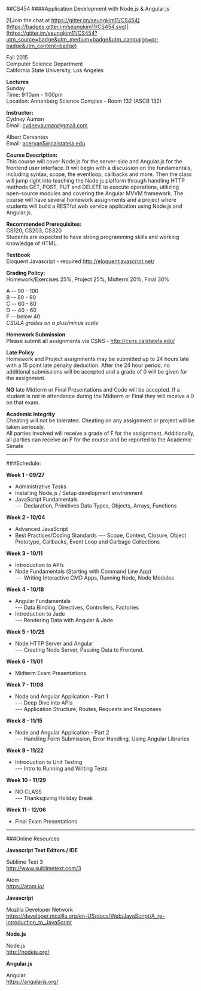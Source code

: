 ##CS454
####Application Development with Node.js & Angular.js

[![Join the chat at https://gitter.im/seungkim11/CS454](https://badges.gitter.im/seungkim11/CS454.svg)](https://gitter.im/seungkim11/CS454?utm_source=badge&utm_medium=badge&utm_campaign=pr-badge&utm_content=badge)


Fall 2015 <br/>
Computer Science Department <br/>
California State University, Los Angeles


**Lectures** <br/>
Sunday <br/>
Time: 9:10am - 1:00pm <br/>
Location: Annenberg Science Complex - Room 132 (ASCB 132)


**Instructor:** <br/>
Cydney Auman <br/>
Email: cydneyauman@gmail.com

Albert Cervantes <br/>
Email: acervan5@calstatela.edu


**Course Description:** <br/>
This course will cover Node.js for the server-side and Angular.js for the frontend user interface. It will begin with a discussion on the fundamentals, including syntax, scope, the eventloop, callbacks and more. Then the class will jump right into teaching the Node.js platform through handling HTTP methods GET, POST, PUT and DELETE to execute operations, utilizing open-source modules and covering the Angular MVVM framework.  The course will have several homework assignments and a project where students will build a RESTful web service application using Node.js and Angular.js.

**Recommended Prerequisites:** <br/>
CS120, CS203, CS320 <br/>
Students are expected to have strong programming skills and working knowledge of HTML.

**Textbook** <br/>
Eloquent Javascript - required
http://eloquentjavascript.net/

**Grading Policy:** <br/>
Homework/Exercises 25%, Project 25%, Midterm 20%, Final 30%

A -- 90 - 100 <br/>
B -- 80 - 90 <br/>
C -- 60 - 80 <br/>
D -- 40 - 60 <br/>
F -- below 40 <br/>
*CSULA grades on a plus/minus scale*

**Homework Submission** <br />
Please submit all assignments via CSNS - http://csns.calstatela.edu/

**Late Policy** <br/>
Homework and Project assignments may be submitted up to 24 hours late with a 15 point late penalty deduction.  After the 24 hour period, no additional submissions will be accepted and a grade of 0 will be given for the assignment.

**NO** late Midterm or Final Presentations and Code will be accepted.  If a student is not in attendance during the Midterm or Final they will receive a 0 on that exam.

**Academic Integrity** <br/>
Cheating will not be tolerated. Cheating on any assignment or project will be taken seriously.  
All parties involved will receive a grade of F for the assignment.  Additionally, all parties can receive an F for the course and be reported to the Academic Senate

<hr/>

###Schedule:

**Week 1 - 09/27**

 - Administrative Tasks <br/>
 - Installing Node.js / Setup development environment<br/>
 - JavaScript Fundamentals <br/>
 --- Declaration, Primitives Data Types, Objects, Arrays, Functions

**Week 2 - 10/04**

 - Advanced JavaScript <br/>
 - Best Practices/Coding Standards 
 --- Scope, Context, Closure, Object Prototype, Callbacks, Event Loop and Garbage Collections

**Week 3 - 10/11**
 - Introduction to APIs <br />
 - Node Fundamentals (Starting with Command Line App) <br/>
--- Writing Interactive CMD Apps, Running Node, Node Modules

**Week 4 - 10/18**

- Angular Fundamentals <br/>
--- Data Binding, Directives, Controllers, Factories
- Introduction to Jade <br/>
--- Rendering Data with Angular & Jade

**Week 5 - 10/25**

- Node HTTP Server and Angular <br/>
--- Creating Node Server, Passing Data to Frontend.

**Week 6 - 11/01**

- Midterm Exam Presentations

**Week 7 - 11/08**

- Node and Angular Application -  Part 1 <br/>
--- Deep Dive into APIs <br />
--- Application Structure, Routes, Requests and Responses

**Week 8 - 11/15**

- Node and Angular Application - Part 2 <br/>
--- Handling Form Submission, Error Handling, Using Angular Libraries

**Week 9 - 11/22**

- Introduction to Unit Testing <br/>
--- Intro to Running and Writing Tests

**Week 10 - 11/29**

- NO CLASS <br/>
--- Thanksgiving Holiday Break

**Week 11 - 12/06**

- Final Exam Presentations

<hr/>
###Online Resources

**Javascript Text Editors / IDE**

Sublime Text 3 <br/>
http://www.sublimetext.com/3

Atom <br/>
https://atom.io/

**Javascript**

Mozilla Developer Network <br/>
https://developer.mozilla.org/en-US/docs/Web/JavaScript/A_re-introduction_to_JavaScript


**Node.js**

Node.js <br/>
http://nodejs.org/

**Angular.js**

Angular <br/>
https://angularjs.org/
